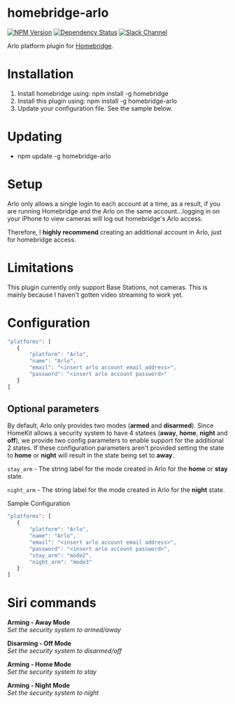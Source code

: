 # homebridge-arlo
[![NPM Version](https://img.shields.io/npm/v/homebridge-arlo.svg)](https://www.npmjs.com/package/homebridge-arlo)
[![Dependency Status](https://img.shields.io/versioneye/d/nodejs/arlo.svg)](https://www.versioneye.com/nodejs/homebridge-arlo/)
[![Slack Channel](https://img.shields.io/badge/slack-homebridge--arlo-e01563.svg)](https://homebridgeteam.slack.com/messages/C5C0Z6XPW)

Arlo platform plugin for [Homebridge](https://github.com/nfarina/homebridge).

# Installation

1. Install homebridge using: npm install -g homebridge
2. Install this plugin using: npm install -g homebridge-arlo
3. Update your configuration file. See the sample below.

# Updating

- npm update -g homebridge-arlo

# Setup
Arlo only allows a single login to each account at a time, as a result, if you are running Homebridge and the Arlo on the same account...logging in on your iPhone to view cameras will log out homebridge's Arlo access.

Therefore, I **highly recommend** creating an additional account in Arlo, just for homebridge access.

# Limitations
This plugin currently only support Base Stations, not cameras. This is mainly because I haven't gotten video streaming to work yet.

# Configuration

 ```javascript
"platforms": [
    {
        "platform": "Arlo",
        "name": "Arlo",
        "email": "<insert arlo account email address>",
        "password": "<insert arlo account password>"
    }
]

```

## Optional parameters
By default, Arlo only provides two modes (**armed** and **disarmed**). Since HomeKit allows a security system to have 4 statees (**away**, **home**, **night** and **off**), we provide two config parameters to enable support for the additional 2 states. If these configuration parameters aren't provided setting the state to **home** or **night** will result in the state being set to **away**.

`stay_arm` - The string label for the mode created in Arlo for the **home** or **stay** state.

`night_arm` - The string label for the mode created in Arlo for the **night** state.

Sample Configuration

 ```javascript
"platforms": [
    {
        "platform": "Arlo",
        "name": "Arlo",
        "email": "<insert arlo account email address>",
        "password": "<insert arlo account password>",
        "stay_arm": "mode2",
        "night_arm": "mode3"
    }
]

```

# Siri commands
**Arming - Away Mode**<br/>
_Set the security system to armed/away_

**Disarming - Off Mode**<br/>
_Set the security system to disarmed/off_

**Arming - Home Mode**<br/>
_Set the security system to stay_

**Arming - Night Mode**<br/>
_Set the security system to night_


